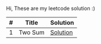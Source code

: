 Hi, These are my leetcode solution :)

|#|Title|Solution|
|---|-----|-----------------|
|1|Two Sum|[Solution](https://github.com/iamCookie98/Leetcode/blob/master/Python/001_TwoSum.py)|
